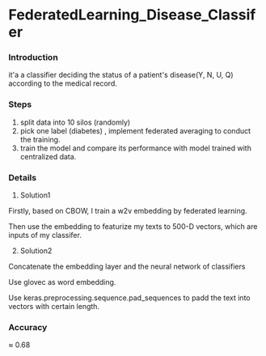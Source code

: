 # FederatedLearning_Disease_Classifer

### Introduction

it'a a classifier deciding the status of a patient's disease(Y, N, U, Q) according to the medical record.

### Steps

1. split data into 10 silos (randomly) 
2. pick one label (diabetes) , implement federated averaging to conduct the training. 
3. train the model and compare its performance with model trained with centralized data. 

### Details

1. Solution1

Firstly, based on CBOW, I train a w2v embedding by federated learning.

Then use the embedding to featurize my texts to 500-D vectors, which are inputs of my classifer.

2. Solution2

Concatenate the embedding layer and the neural network of classifiers

Use glovec as word embedding.

Use keras.preprocessing.sequence.pad_sequences to padd the text into vectors with certain length.

### Accuracy

≈ 0.68
